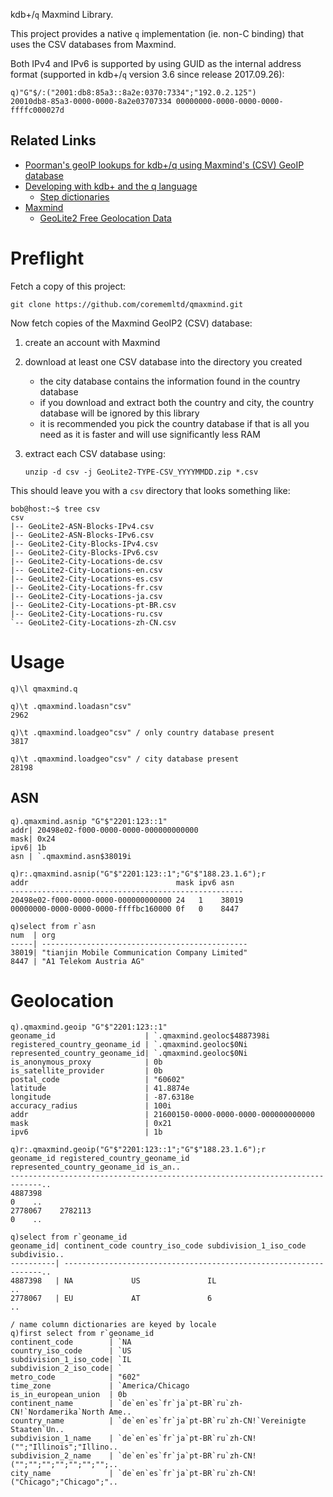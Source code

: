 kdb+/`q` Maxmind Library.

This project provides a native `q` implementation (ie. non-C binding) that uses the CSV databases from Maxmind.

Both IPv4 and IPv6 is supported by using GUID as the internal address format (supported in kdb+/`q` version 3.6 since release 2017.09.26):

    q)"G"$/:("2001:db8:85a3::8a2e:0370:7334";"192.0.2.125")
    20010db8-85a3-0000-0000-8a2e03707334 00000000-0000-0000-0000-ffffc000027d

## Related Links

 * [Poorman's geoIP lookups for kdb+/q using Maxmind's (CSV) GeoIP database](https://gist.github.com/jimdigriz/2dd4b249d2e3f24d8838f6466674f945)
 * [Developing with kdb+ and the q language](https://code.kx.com/q/)
    * [Step dictionaries](https://code.kx.com/q/ref/apply/#step-dictionaries)
 * [Maxmind](https://maxmind.com/)
    * [GeoLite2 Free Geolocation Data](https://dev.maxmind.com/geoip/geolite2-free-geolocation-data)

# Preflight

Fetch a copy of this project:

    git clone https://github.com/corememltd/qmaxmind.git

Now fetch copies of the Maxmind GeoIP2 (CSV) database:

 1. create an account with Maxmind
 1. download at least one CSV database into the directory you created
     * the city database contains the information found in the country database
     * if you download and extract both the country and city, the country database will be ignored by this library
     * it is recommended you pick the country database if that is all you need as it is faster and will use significantly less RAM
 1. extract each CSV database using:

        unzip -d csv -j GeoLite2-TYPE-CSV_YYYYMMDD.zip *.csv

This should leave you with a `csv` directory that looks something like:

    bob@host:~$ tree csv
    csv
    |-- GeoLite2-ASN-Blocks-IPv4.csv
    |-- GeoLite2-ASN-Blocks-IPv6.csv
    |-- GeoLite2-City-Blocks-IPv4.csv
    |-- GeoLite2-City-Blocks-IPv6.csv
    |-- GeoLite2-City-Locations-de.csv
    |-- GeoLite2-City-Locations-en.csv
    |-- GeoLite2-City-Locations-es.csv
    |-- GeoLite2-City-Locations-fr.csv
    |-- GeoLite2-City-Locations-ja.csv
    |-- GeoLite2-City-Locations-pt-BR.csv
    |-- GeoLite2-City-Locations-ru.csv
    `-- GeoLite2-City-Locations-zh-CN.csv

# Usage

    q)\l qmaxmind.q
    
    q)\t .qmaxmind.loadasn"csv"
    2962
    
    q)\t .qmaxmind.loadgeo"csv"	/ only country database present
    3817
    
    q)\t .qmaxmind.loadgeo"csv"	/ city database present
    28198

## ASN

    q).qmaxmind.asnip "G"$"2201:123::1"
    addr| 20498e02-f000-0000-0000-000000000000
    mask| 0x24
    ipv6| 1b
    asn | `.qmaxmind.asn$38019i
    
    q)r:.qmaxmind.asnip("G"$"2201:123::1";"G"$"188.23.1.6");r
    addr                                 mask ipv6 asn
    ----------------------------------------------------
    20498e02-f000-0000-0000-000000000000 24   1    38019
    00000000-0000-0000-0000-ffffbc160000 0f   0    8447
    
    q)select from r`asn
    num  | org
    -----| ----------------------------------------------
    38019| "tianjin Mobile Communication Company Limited"
    8447 | "A1 Telekom Austria AG"

# Geolocation

    q).qmaxmind.geoip "G"$"2201:123::1"
    geoname_id                    | `.qmaxmind.geoloc$4887398i
    registered_country_geoname_id | `.qmaxmind.geoloc$0Ni
    represented_country_geoname_id| `.qmaxmind.geoloc$0Ni
    is_anonymous_proxy            | 0b
    is_satellite_provider         | 0b
    postal_code                   | "60602"
    latitude                      | 41.8874e
    longitude                     | -87.6318e
    accuracy_radius               | 100i
    addr                          | 21600150-0000-0000-0000-000000000000
    mask                          | 0x21
    ipv6                          | 1b
    
    q)r:.qmaxmind.geoip("G"$"2201:123::1";"G"$"188.23.1.6");r
    geoname_id registered_country_geoname_id represented_country_geoname_id is_an..
    -----------------------------------------------------------------------------..
    4887398                                                                 0    ..
    2778067    2782113                                                      0    ..
    
    q)select from r`geoname_id
    geoname_id| continent_code country_iso_code subdivision_1_iso_code subdivisio..
    ----------| -----------------------------------------------------------------..
    4887398   | NA             US               IL                               ..
    2778067   | EU             AT               6                                ..
    
    / name column dictionaries are keyed by locale
    q)first select from r`geoname_id
    continent_code        | `NA
    country_iso_code      | `US
    subdivision_1_iso_code| `IL
    subdivision_2_iso_code| `
    metro_code            | "602"
    time_zone             | `America/Chicago
    is_in_european_union  | 0b
    continent_name        | `de`en`es`fr`ja`pt-BR`ru`zh-CN!`Nordamerika`North Ame..
    country_name          | `de`en`es`fr`ja`pt-BR`ru`zh-CN!`Vereinigte Staaten`Un..
    subdivision_1_name    | `de`en`es`fr`ja`pt-BR`ru`zh-CN!("";"Illinois";"Illino..
    subdivision_2_name    | `de`en`es`fr`ja`pt-BR`ru`zh-CN!("";"";"";"";"";"";"";..
    city_name             | `de`en`es`fr`ja`pt-BR`ru`zh-CN!("Chicago";"Chicago";"..
